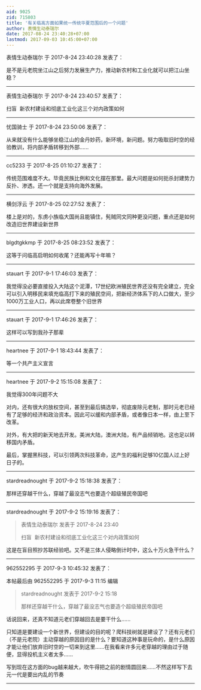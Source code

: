 ```yaml
---
aid: 9025
zid: 715803
title: '有关临高方面如果统一传统华夏范围后的一个问题'
author: 表情生动泰瑞尔
date: 2017-08-24 23:40:28+07:00
lastmod: 2017-09-03 10:45:00+07:00
---
```


表情生动泰瑞尔 于 2017-8-24 23:40:28 发表了：

是不是元老院坐江山之后努力发展生产力，推动新农村和工业化就可以把江山坐稳？

---------

表情生动泰瑞尔 于 2017-8-24 23:40:57 发表了：

扫盲  新农村建设和彻底工业化这三个对内政策如何

---------

忧国骑士 于 2017-8-24 23:50:06 发表了：

从来就没有什么能够坐稳江山的金丹妙药，新环境，新问题。努力吸取旧时空的经验教训，将内部矛盾转移到外部......

---------

cc5233 于 2017-8-25 01:10:27 发表了：

传统范围难度不大。毕竟民族比例和文化摆在那里。最大问题是如何扼杀封建势力反扑、渗透。还一个就是支持向海外发展。

---------

横剑浮云 于 2017-8-25 02:27:52 发表了：

楼上是对的，东虏小族临大国尚且能镇住，髡贼同文同种更没问题，重点还是如何改造旧世界建设新世界

---------

blgdtgkkmp 于 2017-8-25 08:23:52 发表了：

这等于问临高启明如何收尾？还能再写十年嘛？

---------

stauart 于 2017-9-1 17:46:03 发表了：

我觉得没必要直接投入大陆这个泥潭，17世纪欧洲殖民世界还没有完全建立，完全可以引入明移民来填充临高打下来的殖民空间，把新经济体系下的人口做大，至少1000万工业人口，再以此席卷整个旧世界

---------

stauart 于 2017-9-1 17:46:26 发表了：

这样可以写到我孙子那辈

---------

heartnee 于 2017-9-1 18:43:44 发表了：

等一个共产主义宣言

---------

heartnee 于 2017-9-2 15:15:08 发表了：

我觉得300年问题不大

对内，还有很大的放权空间，甚至到最后搞选举，彻底废除元老制，那时元老已经有了足够的经济和政治资本。因此可以缓和内部矛盾，或者像日本一样，由上至下改革。

对外，有大把的新天地去开发。美洲大陆，澳洲大陆，有产品倾销地。这也足以转移国内矛盾。

最后，掌握黑科技，可以引领两次科技革命，这产生的福利足够10亿国人过上好日子的。

---------

stardreadnought 于 2017-9-2 15:18:38 发表了：

那样还穿越干什么，穿越了最没志气也要造个超级殖民帝国吧

---------

stardreadnought 于 2017-9-2 15:19:16 发表了：

> 表情生动泰瑞尔 发表于 2017-8-24 23:40
> 
> 扫盲  新农村建设和彻底工业化这三个对内政策如何



这是在盲目照抄苏联经验吧。又不是三体人侵略倒计时中，这么十万火急干什么？

---------

962552295 于 2017-9-3 10:45:32 发表了：

本帖最后由 962552295 于 2017-9-3 11:15 编辑 


> 
> stardreadnought 发表于 2017-9-2 15:18
> 
> 那样还穿越干什么，穿越了最没志气也要造个超级殖民帝国吧



话说回来，还真不知道元老们穿越回去是要干什么......

只知道是要建设一个新世界，但建设的目的呢？爬科技树就是建设了？还有元老们（不是元老院）主动穿越的原因目的是什么？要知道这种事是玩命的，是什么原因才能让他们放弃旧时空的一切来到这里......在我看来许多元老穿越的理由过于随便，显得投机主义者太多......

写到现在这方面的bug越来越大，吹牛得把之前的剧情圆回来......不然这样写下去元一代是要出内乱的节奏

---------

